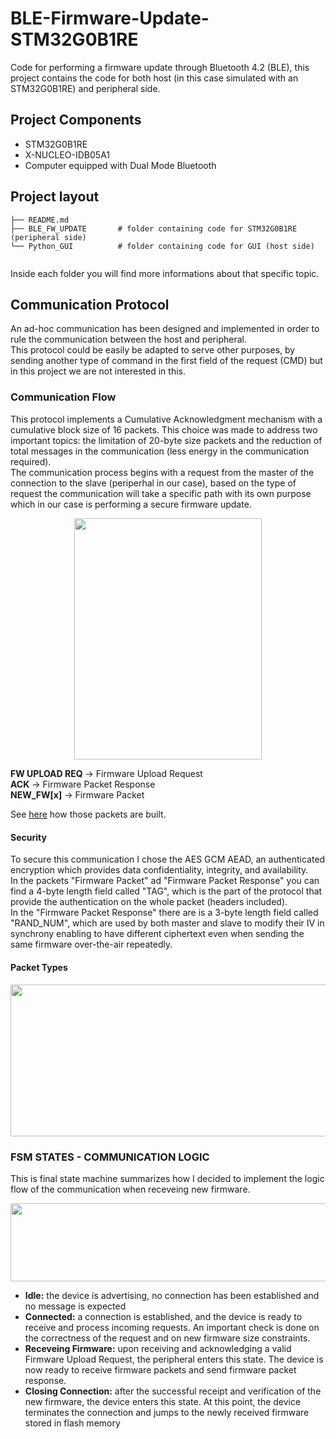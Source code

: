 # BLE-Firmware-Update-STM32G0B1RE
Code for performing a firmware update through Bluetooth 4.2 (BLE), this project contains the code for both host (in this case simulated with an STM32G0B1RE) and peripheral side.

## Project Components
 - STM32G0B1RE
 - X-NUCLEO-IDB05A1
 - Computer equipped with Dual Mode Bluetooth

## Project layout

```
├── README.md  
├── BLE_FW_UPDATE       # folder containing code for STM32G0B1RE (peripheral side)
└── Python_GUI        	# folder containing code for GUI (host side) 
    
```
  
Inside each folder you will find more informations about that specific topic.

## Communication Protocol
An ad-hoc communication has been designed and implemented in order to rule the communication between the host and peripheral.  
This protocol could be easily be adapted to serve other purposes, by sending another type of command in the first field of the request (CMD) but in this project we are not interested in this.

### Communication Flow
This protocol implements a Cumulative Acknowledgment mechanism with a cumulative block size of 16 packets. This choice was made to address two important topics: the limitation of 20-byte size packets and the reduction of total messages in the communication (less energy in the communication required).  
The communication process begins with a request from the master of the connection to the slave (periperhal in our case), based on the type of request the communication will take a specific path with its own purpose which in our case is performing a secure firmware update.

<p align="center">
  <img width="300" height="386.55" src="https://github.com/francescoolivieri/BLE-Firmware-Update-STM32G0B1RE/assets/113623927/7c4f8c41-1cfe-498a-b417-5d3cdce43624">
   </p>

**FW UPLOAD REQ** -> Firmware Upload Request  
**ACK** -> Firmware Packet Response  
**NEW_FW\[x\]** -> Firmware Packet   

See [here](#packet-types) how those packets are built.

#### Security
To secure this communication I chose the AES GCM AEAD, an authenticated encryption which provides data confidentiality, integrity, and availability.  
In the packets "Firmware Packet" ad "Firmware Packet Response" you can find a 4-byte length field called "TAG", which is the part of the protocol that provide the authentication on the whole packet (headers included).  
In the "Firmware Packet Response" there are is a 3-byte length field called "RAND_NUM", which are used by both master and slave to modify their IV in synchrony enabling to have different ciphertext even when sending the same firmware over-the-air repeatedly.

#### Packet Types
<p align="center">
  <img width="600" height="243.41" src="https://github.com/francescoolivieri/BLE-Firmware-Update-STM32G0B1RE/assets/113623927/e2b30521-f13a-4686-9547-fae5772a2094">
</p>

### FSM STATES - COMMUNICATION LOGIC
This is final state machine summarizes how I decided to implement the logic flow of the communication when receveing new firmware. 

<p align="center">
  <img width="600" height="125" src="https://github.com/francescoolivieri/BLE-Firmware-Update-STM32G0B1RE/assets/113623927/d09983fa-91b0-4000-9def-7a66b43a3570">
</p>

- **Idle:** the device is advertising, no connection has been established and no message is expected
- **Connected:** a connection is established, and the device is ready to receive and process incoming requests. An important check is done on the correctness of the request and on new firmware size constraints.
- **Receveing Firmware:** upon receiving and acknowledging a valid Firmware Upload Request, the peripheral enters this state. The device is now ready to receive firmware packets and send firmware packet response.
- **Closing Connection:** after the successful receipt and verification of the new firmware, the device enters this state. At this point, the device terminates the connection and jumps to the newly received firmware stored in flash memory
